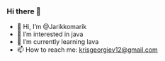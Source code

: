 ### Hi there 👋

- 👋 Hi, I’m @Jarikkomarik
- 👀 I’m interested in java
- 🌱 I’m currently learning lava
- 📫 How to reach me: krisgeorgiev12@gmail.com

